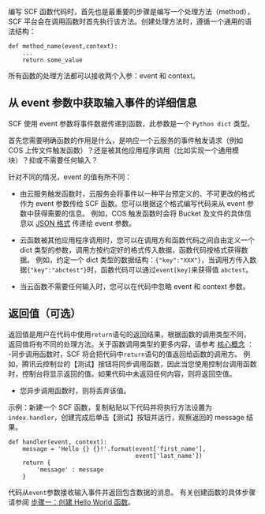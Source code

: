 编写 SCF 函数代码时，首先也是最重要的步骤是编写一个处理方法（method），SCF 平台会在调用函数时首先执行该方法。创建处理方法时，遵循一个通用的语法结构：
```
def method_name(event,context): 
    ...
    return some_value
```
所有函数的处理方法都可以接收两个入参：event 和 context。

## 从 event 参数中获取输入事件的详细信息
SCF 使用 event 参数将事件数据传递到函数，此参数是一个 `Python dict` 类型。

首先您需要明确函数的作用是什么，是响应一个云服务的事件触发请求（例如 COS 上传文件触发函数）？还是被其他应用程序调用（比如实现一个通用模块）？抑或不需要任何输入？

针对不同的情况，event 的值有所不同：
- 由云服务触发函数时，云服务会将事件以一种平台预定义的、不可更改的格式作为 event 参数传给 SCF 函数。您可以根据这个格式编写代码来从 event 参数中获得需要的信息。
例如，COS 触发函数时会将 Bucket 及文件的具体信息以 [JSON 格式](https://cloud.tencent.com/document/product/583/9707#cos-.E8.A7.A6.E5.8F.91.E5.99.A8.E7.9A.84.E4.BA.8B.E4.BB.B6.E6.B6.88.E6.81.AF.E7.BB.93.E6.9E.84) 传递给 event 参数。

- 云函数被其他应用程序调用时，您可以在调用方和函数代码之间自由定义一个 dict 类型的参数，调用方按约定好的格式传入数据，函数代码按格式获得数据。
例如，约定一个 dict 类型的数据结构：`{"key":"XXX"}`，当调用方传入数据`{"key":"abctest"}`时，函数代码可以通过`event[key]`来获得值 `abctest`。

- 当云函数不需要任何输入时，您可以在代码中忽略 event 和 context 参数。

## 返回值（可选）

返回值是用户在代码中使用`return`语句的返回结果，根据函数的调用类型不同，返回值将有不同的处理方法。关于函数调用类型的更多内容，请参考 [核心概念](https://cloud.tencent.com/document/product/583/9210) ：
-同步调用函数时，SCF 将会把代码中`return`语句的值返回给函数的调用方。
例如，腾讯云控制台的【测试】按钮将同步调用函数，因此当您使用控制台调用函数时，控制台将显示返回的值。如果代码中未返回任何内容，则将返回空值。
- 您异步调用函数时，则将丢弃该值。

示例：新建一个 SCF 函数，复制粘贴以下代码并将执行方法设置为`index.handler`，创建完成后单击【测试】按钮并运行，观察返回的 message 结果。
```
def handler(event, context):
    message = 'Hello {} {}!'.format(event['first_name'], 
                                    event['last_name'])  
    return { 
        'message' : message
    } 
``` 
代码从`event`参数接收输入事件并返回包含数据的消息。
有关创建函数的具体步骤请参阅 [步骤一：创建 Hello World 函数](https://cloud.tencent.com/document/product/583/9204)。
